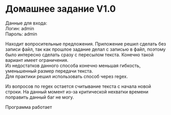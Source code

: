 # Домашнее задание V1.0

Данные для входа:  
Логин: admin   
Пароль: admin  

Находит вопросительные предложения. Приложение решил сделать без записи файл,
так как прошлое задание делал с записью в файл, поэтому было интересно сделать сразу с пересылом текста.
Конечно такой вариант имеет ограничения.  
Из недостатков данного способа конечно меньшая гибкость, уменьшенный размер передачи текста.  
Для практики решил использовать способ через regex.

Из вопросов по regex остается считывание текста с начала новой строки. На данный момент из-за
критической нехватки времени поправить данный баг не могу.  

Программа работает

